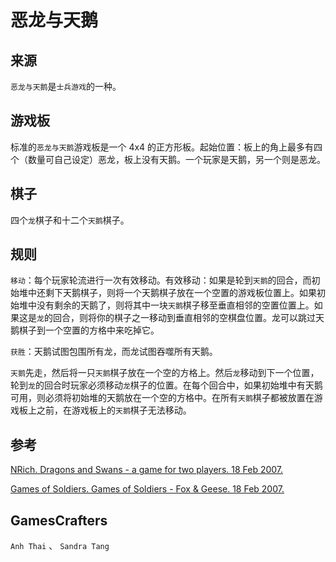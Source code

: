 # 恶龙与天鹅

## 来源

`恶龙与天鹅`是`士兵游戏`的一种。

## 游戏板

标准的`恶龙与天鹅`游戏板是一个 4x4 的正方形板。起始位置：板上的角上最多有四个（数量可自己设定）恶龙，板上没有天鹅。一个玩家是天鹅，另一个则是恶龙。

## 棋子

四个`龙`棋子和十二个`天鹅`棋子。

## 规则

`移动`：每个玩家轮流进行一次有效移动。有效移动：如果是轮到`天鹅`的回合，而初始堆中还剩下天鹅棋子，则将一个天鹅棋子放在一个空置的游戏板位置上。如果初始堆中没有剩余的天鹅了，则将其中一块`天鹅`棋子移至垂直相邻的空置位置上。如果这是`龙`的回合，则将你的棋子之一移动到垂直相邻的空棋盘位置。龙可以跳过天鹅棋子到一个空置的方格中来吃掉它。

`获胜`：天鹅试图包围所有龙，而龙试图吞噬所有天鹅。

`天鹅`先走，然后将一只`天鹅`棋子放在一个空的方格上。然后`龙`移动到下一个位置，轮到`龙`的回合时玩家必须移动`龙`棋子的位置。在每个回合中，如果初始堆中有天鹅可用，则必须将初始堆的天鹅放在一个空的方格中。在所有`天鹅`棋子都被放置在游戏板上之前，在游戏板上的`天鹅`棋子无法移动。

## 参考

[NRich. Dragons and Swans - a game for two players. 18 Feb 2007.](http://www.nrich.maths.org/public/viewer.php?obj_id=1211∂=index&refpage=monthindex.php)

[Games of Soldiers. Games of Soldiers - Fox & Geese. 18 Feb 2007.](http://www.di.fc.ul.pt/~jpn/gv/fox-geese.htmx∂=index&refpage=monthindex.php)

## GamesCrafters

`Anh Thai` 、 `Sandra Tang`
